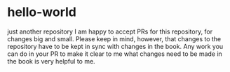 # hello-world
just another repository
I am happy to accept PRs for this repository, for changes big and small.  Please keep in mind, however, that changes to the repository have to be kept in sync with changes in the book.  Any work you can do in your PR to make it clear to me what changes need to be made in the book is very helpful to me.
